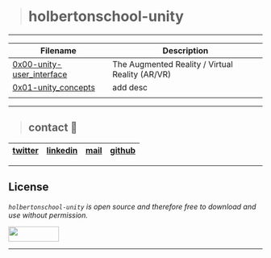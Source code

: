> # holbertonschool-unity

---
| **Filename** | **Description** |
|---|---|
| [0x00-unity-user_interface](./https://github.com/ricardo1470/holbertonschool-unity/tree/main/0x00-unity-user_interface)  | The Augmented Reality / Virtual Reality (AR/VR)  |
| [0x01-unity_concepts](./https://github.com/ricardo1470/holbertonschool-unity/tree/main/0x01-unity_concepts) | add desc  |
|  |   |

---
> ## contact 💬

| [twitter](https://twitter.com/RICARDO1470) | [linkedin](https://www.linkedin.com/in/ricardo-alfonso-camayo/) | [mail](1466@holbertonschool.com) | [github](https://github.com/ricardo1470/README/blob/master/README.md) |
|---|---|---|---|

---

## License
*`holbertonschool-unity` is open source and therefore free to download and use without permission.*

<a href="url"><img src="https://www.holbertonschool.com/holberton-logo.png" align="middle" width="100" height="30"></a>

---